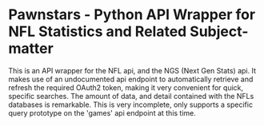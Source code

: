 Pawnstars - Python API Wrapper for NFL Statistics and Related Subject-matter
=============================================================================

This is an API wrapper for the NFL api, and the NGS (Next Gen Stats) api. It makes use of an undocumented
api endpoint to automatically retrieve and refresh the required OAuth2 token, making it very convenient
for quick, specific searches. The amount of data, and detail contained with the NFLs databases is remarkable.
This is very incomplete, only supports a specific query prototype on the 'games' api endpoint at this time. 
